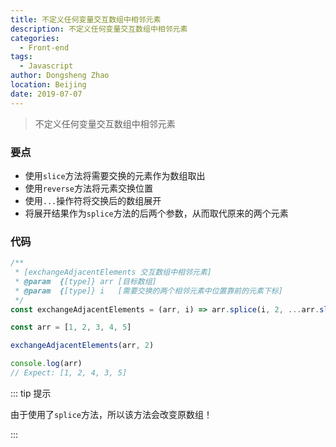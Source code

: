 ```yaml
---
title: 不定义任何变量交互数组中相邻元素
description: 不定义任何变量交互数组中相邻元素
categories: 
  - Front-end
tags:
  - Javascript
author: Dongsheng Zhao
location: Beijing
date: 2019-07-07
---
```


> 不定义任何变量交互数组中相邻元素

<!-- more -->

### 要点

* 使用`slice`方法将需要交换的元素作为数组取出
* 使用`reverse`方法将元素交换位置
* 使用`...`操作符将交换后的数组展开
* 将展开结果作为`splice`方法的后两个参数，从而取代原来的两个元素

### 代码

```js
/**
 * [exchangeAdjacentElements 交互数组中相邻元素]
 * @param  {[type]} arr [目标数组]
 * @param  {[type]} i   [需要交换的两个相邻元素中位置靠前的元素下标]
 */
const exchangeAdjacentElements = (arr, i) => arr.splice(i, 2, ...arr.slice(i, i + 2).reverse())

const arr = [1, 2, 3, 4, 5]

exchangeAdjacentElements(arr, 2)

console.log(arr)
// Expect: [1, 2, 4, 3, 5]
```

::: tip 提示

由于使用了`splice`方法，所以该方法会改变原数组！

:::
